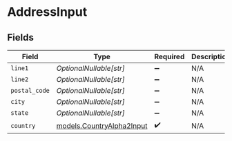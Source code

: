 # AddressInput


## Fields

| Field                                                        | Type                                                         | Required                                                     | Description                                                  | Example                                                      |
| ------------------------------------------------------------ | ------------------------------------------------------------ | ------------------------------------------------------------ | ------------------------------------------------------------ | ------------------------------------------------------------ |
| `line1`                                                      | *OptionalNullable[str]*                                      | :heavy_minus_sign:                                           | N/A                                                          |                                                              |
| `line2`                                                      | *OptionalNullable[str]*                                      | :heavy_minus_sign:                                           | N/A                                                          |                                                              |
| `postal_code`                                                | *OptionalNullable[str]*                                      | :heavy_minus_sign:                                           | N/A                                                          |                                                              |
| `city`                                                       | *OptionalNullable[str]*                                      | :heavy_minus_sign:                                           | N/A                                                          |                                                              |
| `state`                                                      | *OptionalNullable[str]*                                      | :heavy_minus_sign:                                           | N/A                                                          |                                                              |
| `country`                                                    | [models.CountryAlpha2Input](../models/countryalpha2input.md) | :heavy_check_mark:                                           | N/A                                                          | US                                                           |